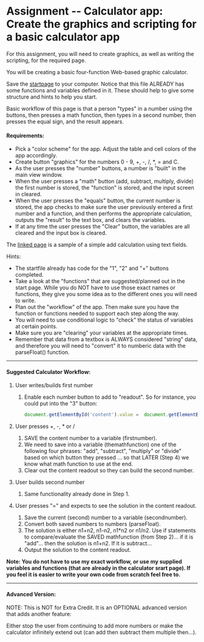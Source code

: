 Assignment -- Calculator app: Create the graphics and scripting for a basic calculator app
==============

For this assignment, you will need to create graphics, as well as writing the scripting, for the required page. 

You will be creating a basic four-function Web-based graphic calculator. 

Save the [startpage](http://webdev.usc.edu/itp301/assignment_files/calculator_start.html) to your computer. Notice that this file ALREADY has some functions and variables defined in it. These should help to give some structure and hints to help you start. 

Basic workflow of this page is that a person "types" in a number using the buttons, then presses a math function, then types in a second number, then presses the equal sign, and the result appears. 

#### Requirements:
*	Pick a "color scheme" for the app. Adjust the table and cell colors of the app accordingly.
*	Create button "graphics" for the numbers 0 - 9, +, -, /, *, = and C.
*	As the user presses the "number" buttons, a number is "built" in the main view window.
*	When the user presses a "math" button (add, subtract, multiply, divide) the first number is stored, the "function" is stored, and the input screen in cleared.
*	When the user presses the "equals" button, the current number is stored, the app checks to make sure the user previously entered a first number and a function, and then performs the appropriate calculation, outputs the "result" to the text box, and clears the variables.
*	If at any time the user presses the "Clear" button, the variables are all cleared and the input box is cleared.

The [linked page](http://webdev.usc.edu/itp204/assignment_files/addit.html) is a sample of a simple add calculation using text fields. 

Hints:
*	The startfile already has code for the "1", "2" and "+" buttons completed.
*	Take a look at the "functions" that are suggested/planned out in the start page. While you do NOT have to use those exact names or functions, they give you some idea as to the different ones you will need to write.
*	Plan out the "workflow" of the app. Then make sure you have the function or functions needed to support each step along the way.
*	You will need to use conditional logic to "check" the status of variables at certain points.
*	Make sure you are "clearing" your variables at the appropriate times.
*	Remember that data from a textbox is ALWAYS considered "string" data, and therefore you will need to "convert" it to numberic data with the parseFloat() function.

*************
#### Suggested Calculator Workflow:

1.	User writes/builds first number
	1.	Enable each number button to add to "readout". So for instance, you could put into the "3" button:
		```js
		document.getElementById('content').value =  document.getElementById('content').value + '3'
		```

1.	User presses +, -, * or /
	1.	SAVE the content number to a variable (firstnumber).
	1.	We need to save into a variable (themathfunction) one of the following four phrases: "add", "subtract", "multiply" or "divide" based on which button they pressed ... so that LATER (Step 4) we know what math function to use at the end.
	1.	Clear out the content readout so they can build the second number.
1.	User builds second number
	1.	Same functionality already done in Step 1.
1.	User presses "=" and expects to see the solution in the content readout.
	1.	Save the current (second) number to a variable (secondnumber).
	1.	Convert both saved numbers to numbers (parseFloat).
	1.	The solution is either n1+n2, n1-n2, n1*n2 or n1/n2. Use if statements to compare/evaluate the SAVED mathfunction (from Step 2)... if it is "add"... then the solution is n1+n2. If it is subtract...
	1.	Output the solution to the content readout.

__Note: You do not have to use my exact workflow, or use my supplied variables and functions (that are already in the calculator srart page). If you feel it is easier to write your own code from scratch feel free to.__
******************

#### Advanced Version:

NOTE: This is NOT for Extra Credit. It is an OPTIONAL advanced version that adds another feature: 

Either stop the user from continuing to add more numbers or make the calculator infinitely extend out (can add then subtract them multiple then...).  